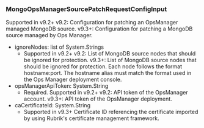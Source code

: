 ### MongoOpsManagerSourcePatchRequestConfigInput
Supported in v9.2+
v9.2: Configuration for patching an OpsManager managed MongoDB source.
v9.3+: Configuration for patching a MongoDB source managed by Ops Manager.

- ignoreNodes: list of System.Strings
  - Supported in v9.2+
v9.2: List of MongoDB source nodes that should be ignored for protection.
v9.3+: List of MongoDB source nodes that should be ignored for protection. Each node follows the format hostname:port. The hostname alias must match the format used in the Ops Manager deployment console.
- opsManagerApiToken: System.String
  - Required. Supported in v9.2+
v9.2: API token of the OpsManager account.
v9.3+: API token of the OpsManager deployment.
- caCertificateId: System.String
  - Supported in v9.3+
Certificate ID referencing the certificate imported by using Rubrik's certificate management framework.
